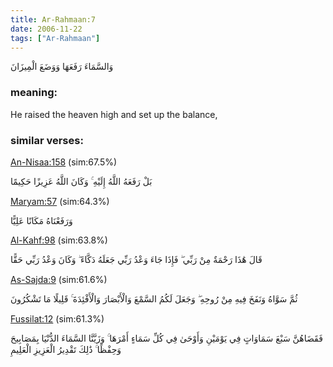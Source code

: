 ```yaml
---
title: Ar-Rahmaan:7
date: 2006-11-22
tags: ["Ar-Rahmaan"]
---
```

وَالسَّمَاءَ رَفَعَهَا وَوَضَعَ الْمِيزَانَ
### meaning: 
He raised the heaven high and set up the balance,
### similar verses: 

[An-Nisaa:158](/4/158) (sim:67.5%)

بَلْ رَفَعَهُ اللَّهُ إِلَيْهِ ۚ وَكَانَ اللَّهُ عَزِيزًا حَكِيمًا

[Maryam:57](/19/57) (sim:64.3%)

وَرَفَعْنَاهُ مَكَانًا عَلِيًّا

[Al-Kahf:98](/18/98) (sim:63.8%)

قَالَ هَٰذَا رَحْمَةٌ مِنْ رَبِّي ۖ فَإِذَا جَاءَ وَعْدُ رَبِّي جَعَلَهُ دَكَّاءَ ۖ وَكَانَ وَعْدُ رَبِّي حَقًّا

[As-Sajda:9](/32/9) (sim:61.6%)

ثُمَّ سَوَّاهُ وَنَفَخَ فِيهِ مِنْ رُوحِهِ ۖ وَجَعَلَ لَكُمُ السَّمْعَ وَالْأَبْصَارَ وَالْأَفْئِدَةَ ۚ قَلِيلًا مَا تَشْكُرُونَ

[Fussilat:12](/41/12) (sim:61.3%)

فَقَضَاهُنَّ سَبْعَ سَمَاوَاتٍ فِي يَوْمَيْنِ وَأَوْحَىٰ فِي كُلِّ سَمَاءٍ أَمْرَهَا ۚ وَزَيَّنَّا السَّمَاءَ الدُّنْيَا بِمَصَابِيحَ وَحِفْظًا ۚ ذَٰلِكَ تَقْدِيرُ الْعَزِيزِ الْعَلِيمِ
